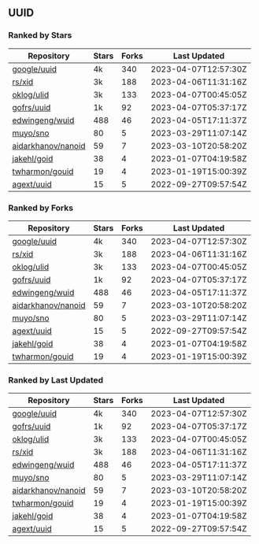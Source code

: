 ## UUID

### Ranked by Stars

| Repository | Stars | Forks | Last Updated |
|------------|-------|-------|--------------|
| [google/uuid](https://github.com/google/uuid) | 4k | 340 | 2023-04-07T12:57:30Z |
| [rs/xid](https://github.com/rs/xid) | 3k | 188 | 2023-04-06T11:31:16Z |
| [oklog/ulid](https://github.com/oklog/ulid) | 3k | 133 | 2023-04-07T00:45:05Z |
| [gofrs/uuid](https://github.com/gofrs/uuid) | 1k | 92 | 2023-04-07T05:37:17Z |
| [edwingeng/wuid](https://github.com/edwingeng/wuid) | 488 | 46 | 2023-04-05T17:11:37Z |
| [muyo/sno](https://github.com/muyo/sno) | 80 | 5 | 2023-03-29T11:07:14Z |
| [aidarkhanov/nanoid](https://github.com/aidarkhanov/nanoid) | 59 | 7 | 2023-03-10T20:58:20Z |
| [jakehl/goid](https://github.com/jakehl/goid) | 38 | 4 | 2023-01-07T04:19:58Z |
| [twharmon/gouid](https://github.com/twharmon/gouid) | 19 | 4 | 2023-01-19T15:00:39Z |
| [agext/uuid](https://github.com/agext/uuid) | 15 | 5 | 2022-09-27T09:57:54Z |

### Ranked by Forks

| Repository | Stars | Forks | Last Updated |
|------------|-------|-------|--------------|
| [google/uuid](https://github.com/google/uuid) | 4k | 340 | 2023-04-07T12:57:30Z |
| [rs/xid](https://github.com/rs/xid) | 3k | 188 | 2023-04-06T11:31:16Z |
| [oklog/ulid](https://github.com/oklog/ulid) | 3k | 133 | 2023-04-07T00:45:05Z |
| [gofrs/uuid](https://github.com/gofrs/uuid) | 1k | 92 | 2023-04-07T05:37:17Z |
| [edwingeng/wuid](https://github.com/edwingeng/wuid) | 488 | 46 | 2023-04-05T17:11:37Z |
| [aidarkhanov/nanoid](https://github.com/aidarkhanov/nanoid) | 59 | 7 | 2023-03-10T20:58:20Z |
| [muyo/sno](https://github.com/muyo/sno) | 80 | 5 | 2023-03-29T11:07:14Z |
| [agext/uuid](https://github.com/agext/uuid) | 15 | 5 | 2022-09-27T09:57:54Z |
| [jakehl/goid](https://github.com/jakehl/goid) | 38 | 4 | 2023-01-07T04:19:58Z |
| [twharmon/gouid](https://github.com/twharmon/gouid) | 19 | 4 | 2023-01-19T15:00:39Z |

### Ranked by Last Updated

| Repository | Stars | Forks | Last Updated |
|------------|-------|-------|--------------|
| [google/uuid](https://github.com/google/uuid) | 4k | 340 | 2023-04-07T12:57:30Z |
| [gofrs/uuid](https://github.com/gofrs/uuid) | 1k | 92 | 2023-04-07T05:37:17Z |
| [oklog/ulid](https://github.com/oklog/ulid) | 3k | 133 | 2023-04-07T00:45:05Z |
| [rs/xid](https://github.com/rs/xid) | 3k | 188 | 2023-04-06T11:31:16Z |
| [edwingeng/wuid](https://github.com/edwingeng/wuid) | 488 | 46 | 2023-04-05T17:11:37Z |
| [muyo/sno](https://github.com/muyo/sno) | 80 | 5 | 2023-03-29T11:07:14Z |
| [aidarkhanov/nanoid](https://github.com/aidarkhanov/nanoid) | 59 | 7 | 2023-03-10T20:58:20Z |
| [twharmon/gouid](https://github.com/twharmon/gouid) | 19 | 4 | 2023-01-19T15:00:39Z |
| [jakehl/goid](https://github.com/jakehl/goid) | 38 | 4 | 2023-01-07T04:19:58Z |
| [agext/uuid](https://github.com/agext/uuid) | 15 | 5 | 2022-09-27T09:57:54Z |

